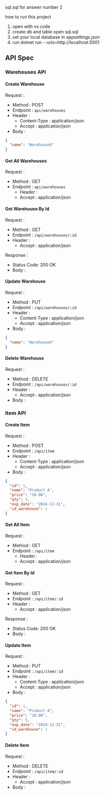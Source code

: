sql.sql for answer number 2

how to run this project

1. open with vs code
2. create db and table open sql.sql
3. set your local database in appsettings.json
4. run dotnet run --urls=http://localhost:5001

## API Spec

### Warehouses API

#### Create Warehouse

Request :

- Method : POST
- Endpoint : `api/warehouses`
- Header :
  - Content-Type : application/json
  - Accept : application/json
- Body :

```json
{
  "name": "WarehouseX"
}
```

#### Get All Warehouses

Request :

- Method : GET
- Endpoint : `api/warehouses`
  - Header :
  - Accept : application/json

#### Get Warehouse By Id

Request :

- Method : GET
- Endpoint : `/api/warehouses/:id`
- Header :
  - Accept : application/json

Response :

- Status Code: 200 OK
- Body :

#### Update Warehouse

Request :

- Method : PUT
- Endpoint : `/api/warehouses/:id`
- Header :
  - Content-Type : application/json
  - Accept : application/json
- Body :

```json
{
  "name": "WarehouseX"
}
```

#### Delete Warehouse

Request :

- Method : DELETE
- Endpoint : `/api/warehouses/:id`
- Header :
  - Accept : application/json
- Body :

### Item API

#### Create Item

Request :

- Method : POST
- Endpoint : `/api/item`
- Header :
  - Content-Type : application/json
  - Accept : application/json
- Body :

```json
{
  "id": 1,
  "name": "Product A",
  "price": "10.00",
  "qty": 5,
  "exp_date": "2024-12-31",
  "id_warehouse": 1
}
```

#### Get All Item

Request :

- Method : GET
- Endpoint : `/api/item`
  - Header :
  - Accept : application/json

#### Get Item By Id

Request :

- Method : GET
- Endpoint : `/api/item/:id`
- Header :
  - Accept : application/json

Response :

- Status Code: 200 OK
- Body :

#### Update Item

Request :

- Method : PUT
- Endpoint : `/api/item/:id`
- Header :
  - Content-Type : application/json
  - Accept : application/json
- Body :

```json
{
  "id": 1,
  "name": "Product A",
  "price": "10.00",
  "qty": 5,
  "exp_date": "2024-12-31",
  "id_warehouse": 1
}
```

#### Delete Item

Request :

- Method : DELETE
- Endpoint : `/api/item/:id`
- Header :
  - Accept : application/json
- Body :
